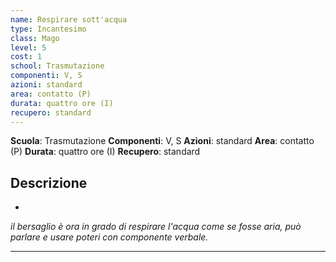 ```yaml
---
name: Respirare sott'acqua
type: Incantesimo
class: Mago
level: 5
cost: 1
school: Trasmutazione
componenti: V, S
azioni: standard
area: contatto (P)
durata: quattro ore (I)
recupero: standard
---
```

**Scuola**: Trasmutazione
**Componenti**: V, S
**Azioni**: standard
**Area**: contatto (P)
**Durata**: quattro ore (I)
**Recupero**: standard

**Descrizione**
-

-

*il bersaglio è ora in grado di respirare l'acqua come se fosse aria, può parlare e usare poteri con componente verbale.*

---